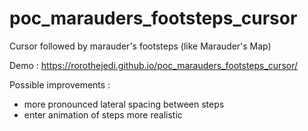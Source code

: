 # poc_marauders_footsteps_cursor
Cursor followed by marauder's footsteps (like Marauder's Map)

Demo : https://rorothejedi.github.io/poc_marauders_footsteps_cursor/

Possible improvements :

- more pronounced lateral spacing between steps
- enter animation of steps more realistic
